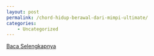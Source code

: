 ```yaml
---
layout: post
permalink: /chord-hidup-berawal-dari-mimpi-ultimate/
categories:
    - Uncategorized
---
```


[Baca Selengkapnya](/03)